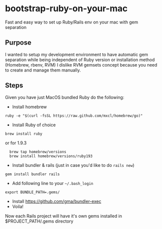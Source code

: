 bootstrap-ruby-on-your-mac
==========================

Fast and easy way to set up Ruby/Rails env on your mac with gem separation

Purpose
--------------------------
I wanted to setup my development environment to have automatic gem separation while being independent of Ruby version or installation method (Homebrew, rbenv, RVM)
I dislike RVM gemsets concept because you need to create and manage them manually.

Steps
--------------------------
Given you have just MacOS bundled Ruby do the following:
* Install homebrew  
```
ruby -e "$(curl -fsSL https://raw.github.com/mxcl/homebrew/go)"
```
* Install Ruby of choice  
```
brew install ruby
```  
or for 1.9.3  
```
  brew tap homebrew/versions
  brew install homebrew/versions/ruby193
```
* Install bundler & rails (just in case you'd like to do ```rails new```)  
```
gem install bundler rails
```
* Add following line to your ```~/.bash_login```  
```
export BUNDLE_PATH=.gems/
```
* Install https://github.com/gma/bundler-exec
* Voila!

Now each Rails project will have it's own gems installed in $PROJECT_PATH/.gems directory
